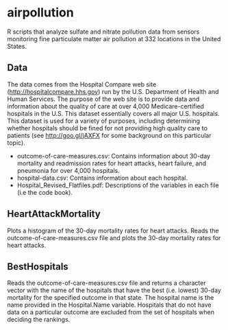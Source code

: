 # airpollution

R scripts that analyze sulfate and nitrate pollution data from sensors monitoring fine particulate matter air pollution at 332 locations in the United States.

## Data

The data comes from the Hospital Compare web site (http://hospitalcompare.hhs.gov) run by the U.S. Department of Health and Human Services. The purpose of the web site is to provide data and information about the quality of care at over 4,000 Medicare-certified hospitals in the U.S. This dataset essentially covers all major U.S. hospitals. This dataset is used for a variety of purposes, including determining whether hospitals should be fined for not providing high quality care to patients (see http://goo.gl/jAXFX
for some background on this particular topic).

* outcome-of-care-measures.csv: Contains information about 30-day mortality and readmission rates for heart attacks, heart failure, and pneumonia for over 4,000 hospitals.
* hospital-data.csv: Contains information about each hospital.
* Hospital_Revised_Flatfiles.pdf: Descriptions of the variables in each file (i.e the code book).

## HeartAttackMortality

Plots a histogram of the 30-day mortality rates for heart attacks.  Reads the outcome-of-care-measures.csv file and plots the 30-day mortality rates for heart attacks.

## BestHospitals

Reads the outcome-of-care-measures.csv file and returns a character vector with the name of the hospitals that have the best (i.e. lowest) 30-day mortality for the specified outcome in that state. The hospital name is the name provided in the Hospital.Name variable. Hospitals that do not have data on a particular outcome are excluded from the set of hospitals when deciding the rankings.

